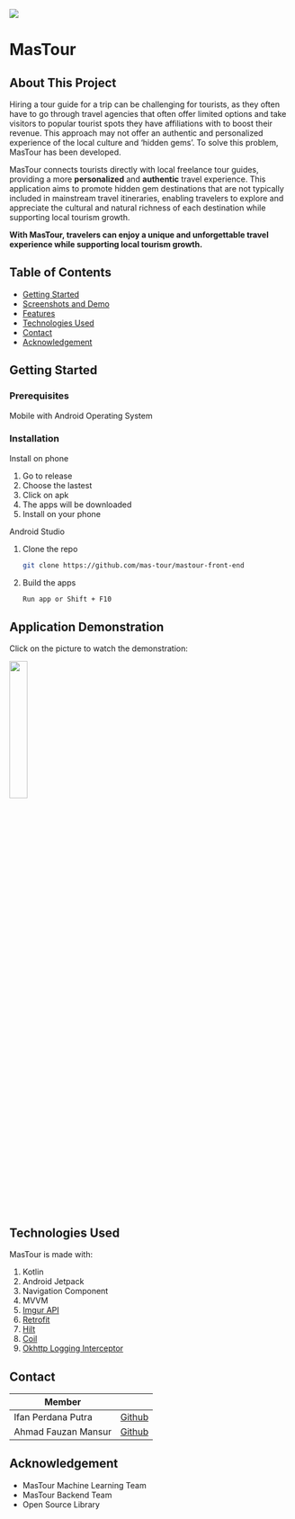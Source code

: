 ![](https://cdn.discordapp.com/attachments/1095369936345514095/1118961883521761280/Copy_of_MasTour_PPT_1.jpg)
# MasTour

## About This Project
Hiring a tour guide for a trip can be challenging for tourists, as they often have to go through travel agencies that often offer limited options and take visitors to popular tourist spots they have affiliations with to boost their revenue. This approach may not offer an authentic and personalized experience of the local culture and ‘hidden gems’. To solve this problem, MasTour has been developed. 

MasTour connects tourists directly with local freelance tour guides, providing a more **personalized** and **authentic** travel experience. This application aims to promote hidden gem destinations that are not typically included in mainstream travel itineraries, enabling travelers to explore and appreciate the cultural and natural richness of each destination while supporting local tourism growth. 

**With MasTour, travelers can enjoy a unique and unforgettable travel experience while supporting local tourism growth.**
 
## Table of Contents

- [Getting Started](https://github.com/mas-tour/mastour-front-end#Getting-Started)
- [Screenshots and Demo](https://github.com/mas-tour/mastour-front-end#Screenshots-and-Demo)
- [Features](https://github.com/mas-tour/mastour-front-end#Features)
- [Technologies Used](https://github.com/mas-tour/mastour-front-end#Technologies-Used)
- [Contact](https://github.com/mas-tour/mastour-front-end#Contact)
- [Acknowledgement](https://github.com/mas-tour/mastour-front-end#Acknowledgement)

## Getting Started

### Prerequisites
Mobile with Android Operating System

### Installation
Install on phone
1. Go to release
2. Choose the lastest
3. Click on apk
4. The apps will be downloaded
5. Install on your phone

Android Studio

1. Clone the repo
   ```sh
   git clone https://github.com/mas-tour/mastour-front-end
   ```
2. Build the apps
   ```sh
   Run app or Shift + F10
   ```

<!-- USAGE EXAMPLES -->
## Application Demonstration
Click on the picture to watch the demonstration:

[<img src="https://i.ytimg.com/vi/gPyj6UmJgpg/maxresdefault.jpg" width="25%">](https://www.youtube.com/watch?v=gPyj6UmJgpg "Demonstration and Showcase")

## Technologies Used
MasTour is made with:
1. Kotlin
2. Android Jetpack
3. Navigation Component
3. MVVM
4. [Imgur API](https://apidocs.imgur.com/)
5. [Retrofit](https://github.com/square/retrofit)
6. [Hilt](https://dagger.dev/hilt/)
7. [Coil](https://github.com/coil-kt/coil)
8. [Okhttp Logging Interceptor](https://github.com/square/okhttp/tree/master/okhttp-logging-interceptor)

<!-- CONTACT -->
## Contact
| Member |  |
|--|--|
| Ifan Perdana Putra |[Github](https://github.com/HouseofFoam)  |
| Ahmad Fauzan Mansur |[Github](https://github.com/southernTW)  |

## Acknowledgement
- MasTour Machine Learning Team
- MasTour Backend Team
- Open Source Library
